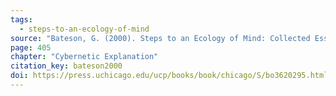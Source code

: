 ```yaml
---
tags:
  - steps-to-an-ecology-of-mind
source: "Bateson, G. (2000). Steps to an Ecology of Mind: Collected Essays in Anthropology, Psychiatry, Evolution, and Epistemology. University of Chicago Press."
page: 405
chapter: "Cybernetic Explanation"
citation_key: bateson2000
doi: https://press.uchicago.edu/ucp/books/book/chicago/S/bo3620295.html
---
```


